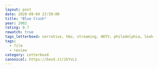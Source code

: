```yaml
---
layout: post 
date: 2020-09-04 23:59:00
title: "Blue Crush"
year: 2002
rating: 0.7
rewatch: true
tags_letterboxd: narrative, hbo, streaming, HDTV, philadelphia, leah
tags:
  - film
  - review
category: Letterboxd
canonical: https://boxd.it/1kYvL1
---
```

